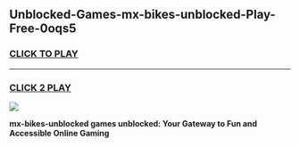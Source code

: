 
## Unblocked-Games-mx-bikes-unblocked-Play-Free-0oqs5
<h3>
<a href="https://premium76.site?title=mx-bikes-unblocked&ref=20M">CLICK TO PLAY</a></h3>
<hr>

<h3>
<a href="https://premium76.site?title=mx-bikes-unblocked&ref=20M">CLICK 2 PLAY</a>
  
</h3>

<a href="https://premium76.site?title=mx-bikes-unblocked&ref=19M"><img src="https://clearcache.store/games.png"></a>


**mx-bikes-unblocked games unblocked: Your Gateway to Fun and Accessible Online Gaming**
